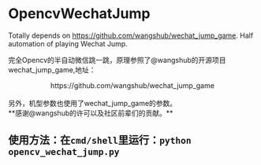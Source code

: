 # OpencvWechatJump
Totally depends on https://github.com/wangshub/wechat_jump_game. Half automation of playing Wechat Jump.

完全Opencv的半自动微信跳一跳，原理参照了@wangshub的开源项目wechat_jump_game,地址：<br>
<center>https://github.com/wangshub/wechat_jump_game</center><br>
另外，机型参数也使用了wechat_jump_game的参数。<br>
**感谢@wangshub的许可以及社区前辈们的贡献。**<br>

## 使用方法：在`cmd/shell`里运行：`python opencv_wechat_jump.py`
